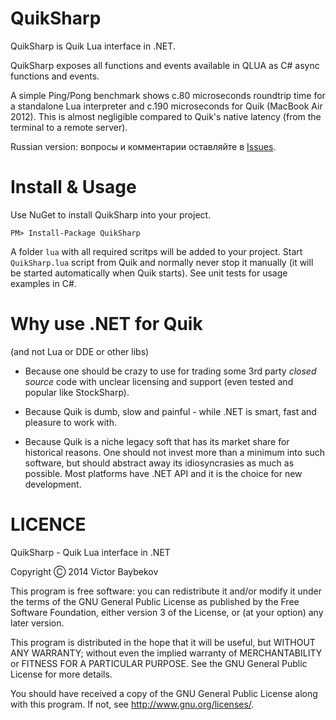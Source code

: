 ﻿QuikSharp
==========
QuikSharp is Quik Lua interface in .NET.

QuikSharp exposes all functions and events available in QLUA as C# async functions
and events.

A simple Ping/Pong benchmark shows c.80 microseconds roundtrip time for a standalone 
Lua interpreter and c.190 microseconds for Quik (MacBook Air 2012). This is almost negligible 
compared to Quik's native latency (from the terminal to a remote server).

Russian version: вопросы и комментарии оставляйте в [Issues](https://github.com/buybackoff/QuikSharp/issues).

Install & Usage
==================

Use NuGet to install QuikSharp into your project. 

    PM> Install-Package QuikSharp


A folder `lua` with all required scritps will be added to your project. 
Start `QuikSharp.lua` script from Quik and normally never stop it
manually (it will be started automatically when Quik starts). See unit tests for 
usage examples in C#.


Why use .NET for Quik
=============
(and not Lua or DDE or other libs)

* Because one should be crazy to use for trading some 3rd party *closed source* code 
with unclear licensing and support (even tested and popular like StockSharp).

* Because Quik is dumb, slow and painful - while .NET is smart, 
fast and pleasure to work with.

* Because Quik is a niche legacy soft that has its market share for 
historical reasons. One should not invest more than a minimum into such software, but 
should abstract away its idiosyncrasies as much as possible. Most platforms have .NET API
and it is the choice for new development.


LICENCE
============
QuikSharp - Quik Lua interface in .NET

Copyright Ⓒ 2014 Victor Baybekov

This program is free software: you can redistribute it and/or modify
it under the terms of the GNU General Public License as published by
the Free Software Foundation, either version 3 of the License, or
(at your option) any later version.

This program is distributed in the hope that it will be useful,
but WITHOUT ANY WARRANTY; without even the implied warranty of
MERCHANTABILITY or FITNESS FOR A PARTICULAR PURPOSE.  See the
GNU General Public License for more details.

You should have received a copy of the GNU General Public License
along with this program.  If not, see <http://www.gnu.org/licenses/>.

